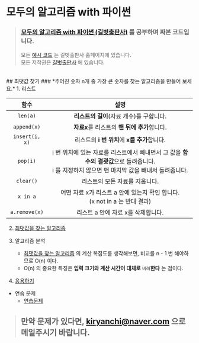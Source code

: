 # 모두의 알고리즘 with 파이썬

> ### [모두의 알고리즘 with 파이썬 (길벗출판사)](https://www.gilbut.co.kr/book/view?bookcode=BN001731&keyword=%EB%AA%A8%EB%91%90%EC%9D%98%20%EC%95%8C%EA%B3%A0%EB%A6%AC%EC%A6%98%20WITH%20%ED%8C%8C%EC%9D%B4%EC%8D%AC&collection=GB_BOOK) 를 공부하며 짜본 코드입니다.
> 모든 [예시 코드](https://www.gilbut.co.kr/book/view?bookcode=BN001731&keyword=%EB%AA%A8%EB%91%90%EC%9D%98%20%EC%95%8C%EA%B3%A0%EB%A6%AC%EC%A6%98%20WITH%20%ED%8C%8C%EC%9D%B4%EC%8D%AC&collection=GB_BOOK#bookData) 는 길벗출판사 홈페이지에 있습니다.  
> 모든 저작권은 [길벗출판사](https://www.gilbut.co.kr/) 에 있습니다.  
<br>
## 최댓값 찾기
### *주어진 숫자 n개 중 가장 큰 숫자를 찾는 알고리즘을 만들어 보세요.*
1. 리스트  

 함수 | 설명 
:----:|:----:
`len(a)`|**리스트의 길이**(자료 개수)를 구합니다.
`append(x)`|**자료x**를 리스트의 **맨 뒤에 추가**합니다.
`insert(i, x)`|리스트의 **i 번 위치**에 **x를 추가**합니다.
`pop(i)`|i 번 위치에 있는 자료를 리스트에서 빼내면서 그 값을 **함수의 결괏값**으로 돌려줍니다.<br>i 를 지정하지 않으면 맨 마지막 값을 빼내서 돌려줍니다.
`clear()`|리스트의 모든 자료를 지웁니다.
`x in a`|어떤 자료 x가 리스트 a 안에 있는지 확인 합니다. <br> (x not in a 는 반대 결과)
`a.remove(x)`|리스트 a 안에 자료 x를 삭제합니다.

2. [최댓값을 찾는 알고리즘](./p02-1-findmax.py)
    
3. 알고리즘 분석
    - [최댓값을 찾는 알고리즘](./p02-1-findmax.py) 의 계산 복잡도를 생각해보면, 비교를 n - 1 번 해야하므로 O(n) 이다.
    - O(n) 의 중요한 특징은 **입력 크기와 계산 시간이 대체로** `비례`**한다** 는 점이다.

4. [응용하기](./p02-2-findmaxidx.py)

- 연습 문제
    - [연습문제](./p02-p01-findmin.py) 

>## 만약 문제가 있다면, kiryanchi@naver.com 으로 메일주시기 바랍니다.